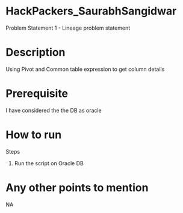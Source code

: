 # HackPackers_SaurabhSangidwar
Problem Statement 1 - Lineage problem statement
# Description
Using Pivot and Common table expression to get column details

# Prerequisite
I have considered the the DB as oracle

# How to run
Steps
1. Run the script on Oracle DB


# Any other points to mention
NA
